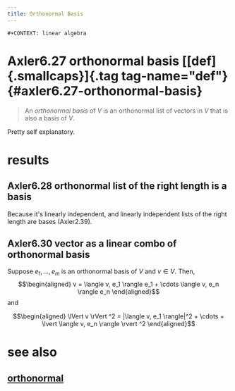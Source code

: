 ```yaml
---
title: Orthonormal Basis
---
```


```{=org}
#+CONTEXT: linear algebra
```
# Axler6.27 orthonormal basis [[def]{.smallcaps}]{.tag tag-name="def"} {#axler6.27-orthonormal-basis}

> An *orthonormal basis* of $V$ is an orthonormal list of vectors in $V$
> that is also a basis of $V$.

Pretty self explanatory.

# results

## Axler6.28 orthonormal list of the right length is a basis

Because it\'s linearly independent, and linearly independent lists of
the right length are bases (Axler2.39).

## Axler6.30 vector as a linear combo of orthonormal basis

Suppose $e_1, \ldots, e_m$ is an orthonormal basis of $V$ and
$v \in  V$. Then, $$\begin{aligned}
   v = \langle  v, e_1 \rangle e_1 + \cdots \langle  v, e_n \rangle e_n
   \end{aligned}$$ and

$$\begin{aligned}
   \lVert v \rVert ^2 = |\langle v, e_1 \rangle|^2 + \cdots + \lvert \langle  v, e_n \rangle \rvert ^2
   \end{aligned}$$

# see also

## [orthonormal](KBrefOrthonormal.org)
